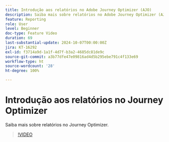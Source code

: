 ```yaml
---
title: Introdução aos relatórios no Adobe Journey Optimizer (AJO)
description: Saiba mais sobre relatórios no Adobe Journey Optimizer (AJO).
feature: Reporting
role: User
level: Beginner
doc-type: Feature Video
duration: 69
last-substantial-update: 2024-10-07T00:00:00Z
jira: KT-16292
exl-id: f3714a9d-1a1f-4d7f-b3a2-4685dc81de9c
source-git-commit: a3b77dfe47e09816ad4d5b295ebe791c4f133e69
workflow-type: ht
source-wordcount: '28'
ht-degree: 100%

---
```


# Introdução aos relatórios no Journey Optimizer

Saiba mais sobre relatórios no Journey Optimizer.

>[!VIDEO](https://video.tv.adobe.com/v/3432673/?learn=on)
